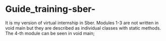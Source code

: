 # Guide_training-sber-
It is my version of virtual internship in Sber. Modules 1-3 are not written in void main but they are described as individual classes with static methods.  The 4-th module can be seen in void main;
